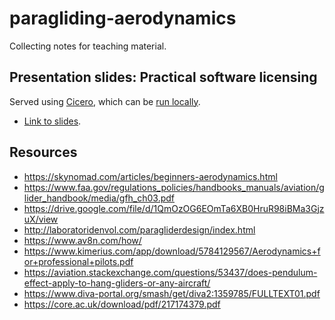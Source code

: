 # paragliding-aerodynamics

Collecting notes for teaching material.


## Presentation slides: Practical software licensing

Served using [Cicero](https://cicero.xyz), which can
be [run locally](https://github.com/bast/cicero).

- [Link to slides](https://cicero.xyz/v3/remark/0.14.0/github.com/bast/paragliding-aerodynamics/main/slides.md/).


## Resources

- https://skynomad.com/articles/beginners-aerodynamics.html
- https://www.faa.gov/regulations_policies/handbooks_manuals/aviation/glider_handbook/media/gfh_ch03.pdf
- https://drive.google.com/file/d/1QmOzOG6EOmTa6XB0HruR98iBMa3GjzuX/view
- http://laboratoridenvol.com/paragliderdesign/index.html
- https://www.av8n.com/how/
- https://www.kimerius.com/app/download/5784129567/Aerodynamics+for+professional+pilots.pdf
- https://aviation.stackexchange.com/questions/53437/does-pendulum-effect-apply-to-hang-gliders-or-any-aircraft/
- https://www.diva-portal.org/smash/get/diva2:1359785/FULLTEXT01.pdf
- https://core.ac.uk/download/pdf/217174379.pdf
